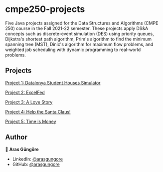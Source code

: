 # cmpe250-projects

Five Java projects assigned for the Data Structures and Algorithms (CMPE 250) course in the Fall 2021-22 semester. These projects apply DS&A concepts such as discrete-event simulation (DES) using priority queues, Dijkstra's shortest path algorithm, Prim's algorithm to find the minimum spanning tree (MST), Dinic's algorithm for maximum flow problems, and weighted job scheduling with dynamic programming to real-world problems.



## Projects

[Project 1: Datalonya Student Houses Simulator](DatalonyaStudentHousesSimulator)

[Project 2: ExcelFed](ExcelFed)

[Project 3: A Love Story](LoveStory)

[Project 4: Help the Santa Claus!](HelpSantaClaus)

[Project 5: Time is Money](TimeIsMoney)



## Author

👤 **Aras Güngöre**

* LinkedIn: [@arasgungore](https://www.linkedin.com/in/arasgungore)
* GitHub: [@arasgungore](https://github.com/arasgungore)

